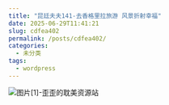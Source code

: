 ```yaml
---
title: "昆廷夫夫141-去香格里拉旅游 风景折射幸福"
date: 2025-06-29T11:41:21
slug: cdfea402
permalink: /posts/cdfea402/
categories:
  - 未分类
tags:
  - wordpress
---
```


![图片[1]-歪歪的耽美资源站](/images/wp/cdfea402-f2194a98.jpg)
